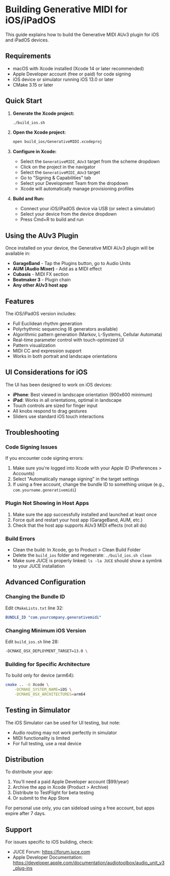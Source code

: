 # Building Generative MIDI for iOS/iPadOS

This guide explains how to build the Generative MIDI AUv3 plugin for iOS and iPadOS devices.

## Requirements

- macOS with Xcode installed (Xcode 14 or later recommended)
- Apple Developer account (free or paid) for code signing
- iOS device or simulator running iOS 13.0 or later
- CMake 3.15 or later

## Quick Start

1. **Generate the Xcode project:**
   ```bash
   ./build_ios.sh
   ```

2. **Open the Xcode project:**
   ```bash
   open build_ios/GenerativeMIDI.xcodeproj
   ```

3. **Configure in Xcode:**
   - Select the `GenerativeMIDI_AUv3` target from the scheme dropdown
   - Click on the project in the navigator
   - Select the `GenerativeMIDI_AUv3` target
   - Go to "Signing & Capabilities" tab
   - Select your Development Team from the dropdown
   - Xcode will automatically manage provisioning profiles

4. **Build and Run:**
   - Connect your iOS/iPadOS device via USB (or select a simulator)
   - Select your device from the device dropdown
   - Press Cmd+R to build and run

## Using the AUv3 Plugin

Once installed on your device, the Generative MIDI AUv3 plugin will be available in:

- **GarageBand** - Tap the Plugins button, go to Audio Units
- **AUM (Audio Mixer)** - Add as a MIDI effect
- **Cubasis** - MIDI FX section
- **Beatmaker 3** - Plugin chain
- **Any other AUv3 host app**

## Features

The iOS/iPadOS version includes:

- Full Euclidean rhythm generation
- Polyrhythmic sequencing (6 generators available)
- Algorithmic pattern generation (Markov, L-Systems, Cellular Automata)
- Real-time parameter control with touch-optimized UI
- Pattern visualization
- MIDI CC and expression support
- Works in both portrait and landscape orientations

## UI Considerations for iOS

The UI has been designed to work on iOS devices:

- **iPhone**: Best viewed in landscape orientation (900x600 minimum)
- **iPad**: Works in all orientations, optimal in landscape
- Touch controls are sized for finger input
- All knobs respond to drag gestures
- Sliders use standard iOS touch interactions

## Troubleshooting

### Code Signing Issues
If you encounter code signing errors:
1. Make sure you're logged into Xcode with your Apple ID (Preferences > Accounts)
2. Select "Automatically manage signing" in the target settings
3. If using a free account, change the bundle ID to something unique (e.g., `com.yourname.generativemidi`)

### Plugin Not Showing in Host Apps
1. Make sure the app successfully installed and launched at least once
2. Force quit and restart your host app (GarageBand, AUM, etc.)
3. Check that the host app supports AUv3 MIDI effects (not all do)

### Build Errors
- Clean the build: In Xcode, go to Product > Clean Build Folder
- Delete the `build_ios` folder and regenerate: `./build_ios.sh clean`
- Make sure JUCE is properly linked: `ls -la JUCE` should show a symlink to your JUCE installation

## Advanced Configuration

### Changing the Bundle ID
Edit `CMakeLists.txt` line 32:
```cmake
BUNDLE_ID "com.yourcompany.generativemidi"
```

### Changing Minimum iOS Version
Edit `build_ios.sh` line 28:
```bash
-DCMAKE_OSX_DEPLOYMENT_TARGET=13.0 \
```

### Building for Specific Architecture
To build only for device (arm64):
```bash
cmake .. -G Xcode \
    -DCMAKE_SYSTEM_NAME=iOS \
    -DCMAKE_OSX_ARCHITECTURES=arm64
```

## Testing in Simulator

The iOS Simulator can be used for UI testing, but note:
- Audio routing may not work perfectly in simulator
- MIDI functionality is limited
- For full testing, use a real device

## Distribution

To distribute your app:
1. You'll need a paid Apple Developer account ($99/year)
2. Archive the app in Xcode (Product > Archive)
3. Distribute to TestFlight for beta testing
4. Or submit to the App Store

For personal use only, you can sideload using a free account, but apps expire after 7 days.

## Support

For issues specific to iOS building, check:
- JUCE Forum: https://forum.juce.com
- Apple Developer Documentation: https://developer.apple.com/documentation/audiotoolbox/audio_unit_v3_plug-ins
